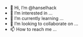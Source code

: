 - 👋 Hi, I’m @hanselhack
- 👀 I’m interested in ...
- 🌱 I’m currently learning ...
- 💞️ I’m looking to collaborate on ...
- 📫 How to reach me ...

<!---
hanselhack/hanselhack is a ✨ special ✨ repository because its `README.md` (this file) appears on your GitHub profile.
You can click the Preview link to take a look at your changes.
wwwhanseel-.`´.,`.com.loù![69425e9948f98268e52e8b07f9526806](https://user-images.githubusercontent.com/100310353/155384710-613d7c42-77f4-44cb-8ddd-95ddea5cdbdf.jpg)
